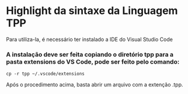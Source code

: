 # Highlight da sintaxe da Linguagem TPP

Para utiliza-la, é necessário ter instalado a IDE do Visual Studio Code

### A instalação deve ser feita copiando o diretório tpp para a pasta extensions do VS Code, pode ser feito pelo comando:

```
cp -r tpp ~/.vscode/extensions
```

Após o procedimento acima, basta abrir um arquivo com a extenção .tpp.
